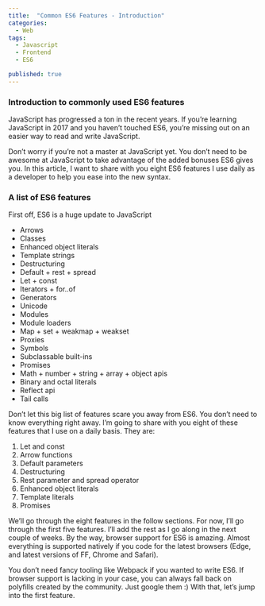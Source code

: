 ```yaml
---
title:  "Common ES6 Features - Introduction"
categories:
  - Web
tags:
  - Javascript
  - Frontend
  - ES6

published: true
---
```

### Introduction to commonly used ES6 features

JavaScript has progressed a ton in the recent years. If you’re learning JavaScript in 2017 and you haven’t touched ES6, you’re missing out on an easier way to read and write JavaScript.

Don’t worry if you’re not a master at JavaScript yet. You don’t need to be awesome at JavaScript to take advantage of the added bonuses ES6 gives you. In this article, I want to share with you eight ES6 features I use daily as a developer to help you ease into the new syntax.

### A list of ES6 features
First off, ES6 is a huge update to JavaScript
- Arrows
- Classes
- Enhanced object literals
- Template strings
- Destructuring
- Default + rest + spread
- Let + const
- Iterators + for..of
- Generators
- Unicode
- Modules
- Module loaders
- Map + set + weakmap + weakset
- Proxies
- Symbols
- Subclassable built-ins
- Promises
- Math + number + string + array + object apis
- Binary and octal literals
- Reflect api
- Tail calls

Don’t let this big list of features scare you away from ES6. You don’t need to know everything right away. I’m going to share with you eight of these features that I use on a daily basis. They are:
1. Let and const
2. Arrow functions
3. Default parameters
4. Destructuring
5. Rest parameter and spread operator
6. Enhanced object literals
7. Template literals
8. Promises

We’ll go through the eight features in the follow sections. For now, I’ll go through the first five features. I’ll add the rest as I go along in the next couple of weeks.
By the way, browser support for ES6 is amazing. Almost everything is supported natively if you code for the latest browsers (Edge, and latest versions of FF, Chrome and Safari).

You don’t need fancy tooling like Webpack if you wanted to write ES6. If browser support is lacking in your case, you can always fall back on polyfills created by the community. Just google them :)
With that, let’s jump into the first feature.
